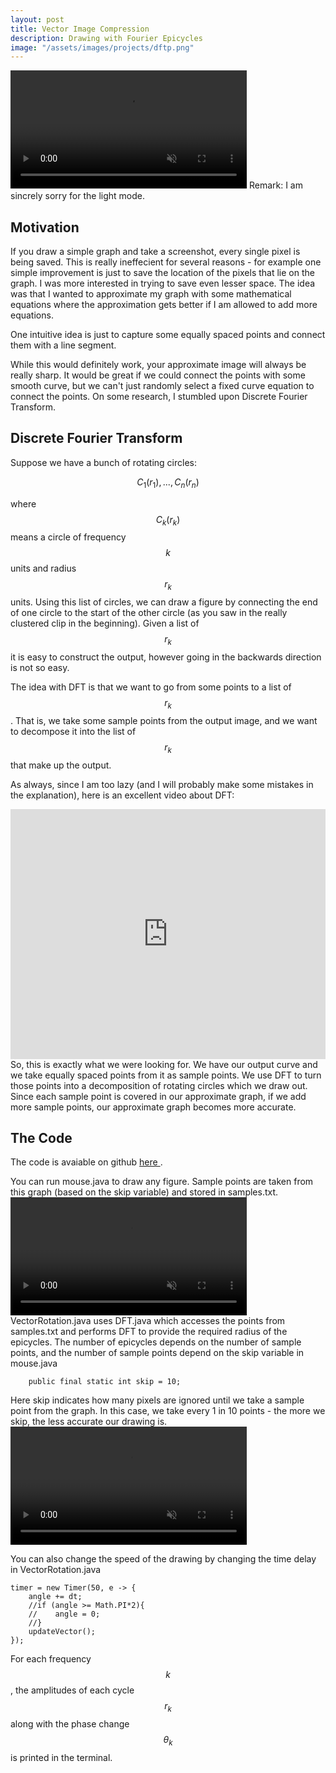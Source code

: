 ```yaml
---
layout: post
title: Vector Image Compression
description: Drawing with Fourier Epicycles
image: "/assets/images/projects/dftp.png"
---
```


<video style = "width: 75%; height: auto;" autoplay muted>
    <source src = "/assets/images/projects/DFT/DFT-skip2.mp4" type = "video/mp4" >
Your browser does not support the video tag.
</video>
Remark: I am sincrely sorry for the light mode.

## Motivation
If you draw a simple graph and take a screenshot, every single pixel is being saved. This is really ineffecient for several reasons - for example one simple improvement is just to save the location of the pixels that lie on the graph. I was more interested in trying to save even lesser space. The idea was that I wanted to approximate my graph with some mathematical equations where the approximation gets better if I am allowed to add more equations. 

One intuitive idea is just to capture some equally spaced points and connect them with a line segment. 

While this would definitely work, your approximate image will always be really sharp. It would be great if we could connect the points with some smooth curve, but we can't just randomly select a fixed curve equation to connect the points. On some research, I stumbled upon Discrete Fourier Transform.

## Discrete Fourier Transform
Suppose we have a bunch of rotating circles: 

$$C_1(r_1), ... , C_n(r_n)$$

where $$C_k(r_k)$$ means a circle of frequency $$k$$ units and radius $$r_k$$ units.
Using this list of circles, we can draw a figure by connecting the end of one circle to the start of the other circle (as you saw in the really clustered clip in the beginning). Given a list of $$r_k$$ it is easy to construct the output, however going in the backwards direction is not so easy. 

The idea with DFT is that we want to go from some points to a list of $$r_k$$. That is, we take some sample points from the output image, and we want to decompose it into the list of $$r_k$$ that make up the output.

As always, since I am too lazy (and I will probably make some mistakes in the explanation), here is an excellent video about DFT: 
<iframe style = "width: 100%; height: 400px;" src="https://www.youtube.com/embed/spUNpyF58BY" frameborder="0" allow="accelerometer; autoplay; clipboard-write; encrypted-media; gyroscope; picture-in-picture" allowfullscreen></iframe>
So, this is exactly what we were looking for. We have our output curve and we take equally spaced points from it as sample points. We use DFT to turn those points into a decomposition of rotating circles which we draw out. Since each sample point is covered in our approximate graph, if we add more sample points, our approximate graph becomes more accurate.

## The Code
The code is avaiable on github <a href = "https://github.com/MominAhmed123/DFT"> here </a>.

You can run mouse.java to draw any figure. Sample points are taken from this graph (based on the skip variable) and stored in samples.txt. 
<video style = "width: 75%; height: auto;" autoplay muted>
    <source src = "/assets/images/projects/DFT/DFT-mouse draw.mp4" type = "video/mp4" >
Your browser does not support the video tag.
</video>
VectorRotation.java uses DFT.java which accesses the points from samples.txt and performs DFT to provide the required radius of the epicycles. The number of epicycles depends on the number of sample points, and the number of sample points depend on the skip variable in mouse.java
~~~
    public final static int skip = 10;
~~~
Here skip indicates how many pixels are ignored until we take a sample point from the graph. In this case, we take every 1 in 10 points - the more we skip, the less accurate our drawing is.
<video style = "width: 75%; height: auto;" autoplay muted>
    <source src = "/assets/images/projects/DFT/DFT-skip10.mp4" type = "video/mp4" >
Your browser does not support the video tag.
</video>

You can also change the speed of the drawing by changing the time delay in VectorRotation.java
~~~
timer = new Timer(50, e -> {
    angle += dt;
    //if (angle >= Math.PI*2){
    //    angle = 0;
    //}
    updateVector();
});
~~~
For each frequency $$k$$, the amplitudes of each cycle $$r_k$$ along with the phase change $$\theta _ k$$ is printed in the terminal. 
